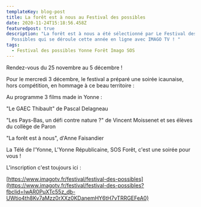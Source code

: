 ```yaml
---
templateKey: blog-post
title: La forêt est à nous au Festival des possibles
date: 2020-11-24T15:18:56.458Z
featuredpost: true
description: "La forêt est à nous a été sélectionné par Le Festival des
  Possibles qui se déroule cette année en ligne avec IMAGO TV ! "
tags:
  - Festival des possibles Yonne Forêt Imago SOS
---
```

Rendez-vous du 25 novembre au 5 décembre !

Pour le mercredi 3 décembre, le festival a préparé une soirée icaunaise, hors compétition, en hommage à ce beau territoire : 

Au programme 3 films made in Yonne :

"Le GAEC Thibault" de Pascal Delagneau

"Les Pays-Bas, un défi contre nature ?" de Vincent Moissenet et ses élèves du collège de Paron

"La forêt est à nous", d'Anne Faisandier

La Télé de l'Yonne, L'Yonne Républicaine, SOS Forêt, c'est une soirée pour vous !

L'inscription c'est toujours ici :

[https://www.imagotv.fr/festival/festival-des-possibles](https://www.imagotv.fr/festival/festival-des-possibles?fbclid=IwAR0PuXTc55z_db-UWtio4th8Kv7aMzz0rXXz0KDanemHY6tH7vTRRGEFeA0)